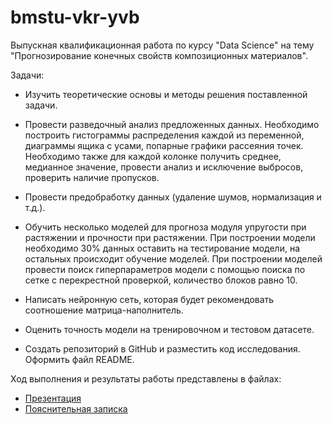 # bmstu-vkr-yvb
Выпускная квалификационная работа по курсу "Data Science" на тему "Прогнозирование конечных свойств композиционных материалов".

Задачи:

- Изучить теоретические основы и методы решения поставленной задачи.

- Провести разведочный анализ предложенных данных. Необходимо построить гистограммы распределения каждой из переменной, диаграммы ящика с усами, попарные графики рассеяния точек. Необходимо также для каждой колонке получить среднее, медианное значение, провести анализ и исключение выбросов, проверить наличие пропусков.

- Провести предобработку данных (удаление шумов, нормализация и т.д.).

- Обучить несколько моделей для прогноза модуля упругости при растяжении и прочности при растяжении. При построении модели необходимо 30% данных оставить на тестирование модели, на остальных происходит обучение моделей. При построении моделей провести поиск гиперпараметров модели с помощью поиска по сетке с перекрестной проверкой, количество блоков равно 10.

- Написать нейронную сеть, которая будет рекомендовать соотношение матрица-наполнитель.

- Оценить точность модели на тренировочном и тестовом датасете.

- Создать репозиторий в GitHub и разместить код исследования. Оформить файл README.

Ход выполнения и результаты работы представлены в файлах:
* [Презентация](/docs/Presentation.pdf)
* [Пояснительная записка](/docs/Documentation.pdf)
